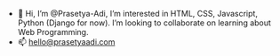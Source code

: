 - 👋 Hi, I’m @Prasetya-Adi, I’m interested in HTML, CSS, Javascript, Python (Django for now). I’m looking to collaborate on learning about Web Programming.
- 📫 hello@prasetyaadi.com

<!---
Prasetya-Adi/Prasetya-Adi is a ✨ special ✨ repository because its `README.md` (this file) appears on your GitHub profile.
You can click the Preview link to take a look at your changes.
--->
